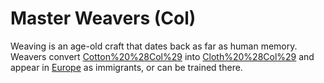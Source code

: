# Master Weavers (Col)

Weaving is an age-old craft that dates back as far as human memory. Weavers convert [Cotton%20%28Col%29](cotton) into [Cloth%20%28Col%29](cloth) and appear in [Europe](Europe) as immigrants, or 
can be trained there.